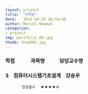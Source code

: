 ```yaml
---  
layout: project  
title:  "2학년"  
date:   2014-04-25 16:54:46  
author: Marcel Newman  
categories:  
- project  
img: portfolio_09.jpg  
thumb: thumb02.jpg   
---  
```

 <h3>학점  &nbsp;&nbsp;&nbsp;&nbsp;&nbsp;&nbsp;&nbsp;&nbsp;&nbsp;&nbsp;&nbsp;  과목명 &nbsp;&nbsp;&nbsp;&nbsp;&nbsp;&nbsp;&nbsp; &nbsp;&nbsp;  담당교수명</h3>


<head>
<script type="text/javascript" src="http://ajax.googleapis.com/ajax/libs/jquery/1.5.2/jquery.min.js"></script> 
<script type="text/javascript">
jQuery(document).ready(function($){

$("#open_nav_link").click(function(){ <!-- open이라는 글자가 있는 div태그의 id와 일치하며 이 id 안의 내용인 open을 클릭할 경우에 아래의 명령을 수행합니다.-->
 
$("#open_nav").slideToggle(250); <!--id가 open_nav인 ul태그에 대해서 슬라이드 토글 효과를 줍니다. 250은 밀리초로 0.25초입니다. 수정해서 사용합니다.-->

 
});
});
</script>
</head>
 



<body>

<div id="open_nav_link"><h3>3  &nbsp;&nbsp;  컴퓨터시스템기초설계  &nbsp;&nbsp;  강승우</h3></div>
<small>&nbsp;&nbsp;&nbsp;&nbsp;&nbsp;&nbsp;&nbsp;&nbsp;&nbsp;&nbsp;&nbsp;&nbsp;&nbsp;&nbsp;&nbsp;&nbsp;전공필수&nbsp;&nbsp;&nbsp;&nbsp;&nbsp;★★★★☆</small>
<ul id="open_nav" style="display:none;"> 

<li><p>강의 시간 : 월(A204) 06A, 06B, 07A, 07B / 수 (A204) 03A, 03B, 04A ,04B</p>
<p>교과개요 : 공학설계프로세스를 학습하고, 설계도구들을 소개하며 컴퓨터분야에서 일반적으로 적용되는 시스템 공학 개념들을 학습한다. 또한 팀워크, 프로젝트 관리, 그리고 윤리 등을 학습한다.</p></li>

</body>
